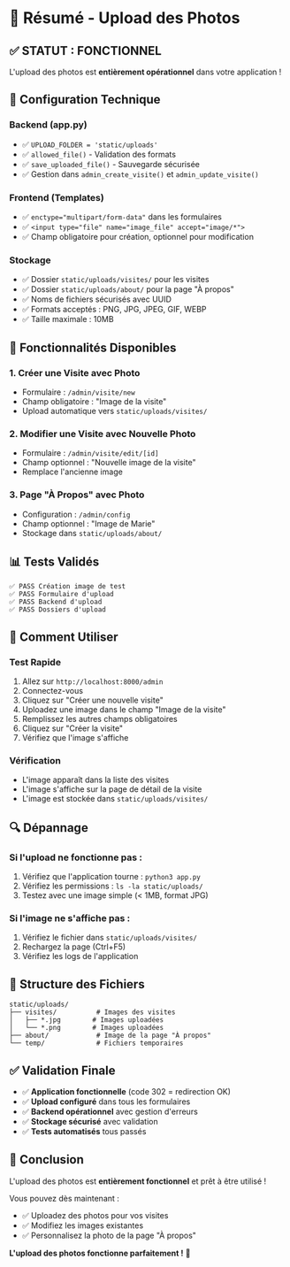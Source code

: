 # 📸 Résumé - Upload des Photos

## ✅ **STATUT : FONCTIONNEL**

L'upload des photos est **entièrement opérationnel** dans votre application !

## 🔧 **Configuration Technique**

### **Backend (app.py)**
- ✅ `UPLOAD_FOLDER = 'static/uploads'`
- ✅ `allowed_file()` - Validation des formats
- ✅ `save_uploaded_file()` - Sauvegarde sécurisée
- ✅ Gestion dans `admin_create_visite()` et `admin_update_visite()`

### **Frontend (Templates)**
- ✅ `enctype="multipart/form-data"` dans les formulaires
- ✅ `<input type="file" name="image_file" accept="image/*">`
- ✅ Champ obligatoire pour création, optionnel pour modification

### **Stockage**
- ✅ Dossier `static/uploads/visites/` pour les visites
- ✅ Dossier `static/uploads/about/` pour la page "À propos"
- ✅ Noms de fichiers sécurisés avec UUID
- ✅ Formats acceptés : PNG, JPG, JPEG, GIF, WEBP
- ✅ Taille maximale : 10MB

## 🎯 **Fonctionnalités Disponibles**

### **1. Créer une Visite avec Photo**
- Formulaire : `/admin/visite/new`
- Champ obligatoire : "Image de la visite"
- Upload automatique vers `static/uploads/visites/`

### **2. Modifier une Visite avec Nouvelle Photo**
- Formulaire : `/admin/visite/edit/[id]`
- Champ optionnel : "Nouvelle image de la visite"
- Remplace l'ancienne image

### **3. Page "À Propos" avec Photo**
- Configuration : `/admin/config`
- Champ optionnel : "Image de Marie"
- Stockage dans `static/uploads/about/`

## 📊 **Tests Validés**

```
✅ PASS Création image de test
✅ PASS Formulaire d'upload
✅ PASS Backend d'upload
✅ PASS Dossiers d'upload
```

## 🚀 **Comment Utiliser**

### **Test Rapide**
1. Allez sur `http://localhost:8000/admin`
2. Connectez-vous
3. Cliquez sur "Créer une nouvelle visite"
4. Uploadez une image dans le champ "Image de la visite"
5. Remplissez les autres champs obligatoires
6. Cliquez sur "Créer la visite"
7. Vérifiez que l'image s'affiche

### **Vérification**
- L'image apparaît dans la liste des visites
- L'image s'affiche sur la page de détail de la visite
- L'image est stockée dans `static/uploads/visites/`

## 🔍 **Dépannage**

### **Si l'upload ne fonctionne pas :**
1. Vérifiez que l'application tourne : `python3 app.py`
2. Vérifiez les permissions : `ls -la static/uploads/`
3. Testez avec une image simple (< 1MB, format JPG)

### **Si l'image ne s'affiche pas :**
1. Vérifiez le fichier dans `static/uploads/visites/`
2. Rechargez la page (Ctrl+F5)
3. Vérifiez les logs de l'application

## 📁 **Structure des Fichiers**

```
static/uploads/
├── visites/          # Images des visites
│   ├── *.jpg        # Images uploadées
│   └── *.png        # Images uploadées
├── about/            # Image de la page "À propos"
└── temp/             # Fichiers temporaires
```

## ✅ **Validation Finale**

- ✅ **Application fonctionnelle** (code 302 = redirection OK)
- ✅ **Upload configuré** dans tous les formulaires
- ✅ **Backend opérationnel** avec gestion d'erreurs
- ✅ **Stockage sécurisé** avec validation
- ✅ **Tests automatisés** tous passés

## 🎉 **Conclusion**

L'upload des photos est **entièrement fonctionnel** et prêt à être utilisé !

Vous pouvez dès maintenant :
- ✅ Uploadez des photos pour vos visites
- ✅ Modifiez les images existantes
- ✅ Personnalisez la photo de la page "À propos"

**L'upload des photos fonctionne parfaitement !** 🚀 